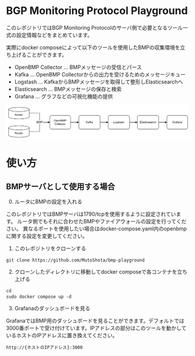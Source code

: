 # BGP Monitoring Protocol Playground
このレポジトリではBGP Monitoring Protocolのサーバ側で必要となるツール一式の設定情報などをまとめています。

実際にdocker composeによって以下のツールを使用したBMPの収集環境を立ち上げることができます。
- OpenBMP Collector ... BMPメッセージの受信とパース
- Kafka ... OpenBMP Collectorからの出力を受けるためのメッセージキュー
- Logstash ... KafkaからBMPメッセージを取得して整形しElasticsearchへ
- Elasticsearch ... BMPメッセージの保存と検索
- Grafana ... グラフなどの可視化機能の提供

![Alt text](image.png)

# 使い方

## BMPサーバとして使用する場合

0. ルータにBMPの設定を入れる

このレポジトリではBMPサーバは1790/tcpを使用するように設定されています。
ルータ側でもそれに合わせたBMPやファイアウォールの設定を行ってください。
異なるポートを使用したい場合はdocker-compose.yaml内のopenbmpに関する設定を変更してください。

1. このレポジトリをクローンする

```
git clone https://github.com/MutoShota/bmp-playground
```

2. クローンしたディレクトリに移動してdocker composeで各コンテナを立ち上げる

```
cd
sudo docker compose up -d
```

3. Grafanaのダッシュボードを見る

GrafanaではBMP用のダッシュボードを見ることができます。デフォルトでは3000番ポートで受け付けています。IPアドレスの部分はこのツールを動かしているホストのIPアドレスに置き換えてください。

```
http://{ホストのIPアドレス}:3000
```